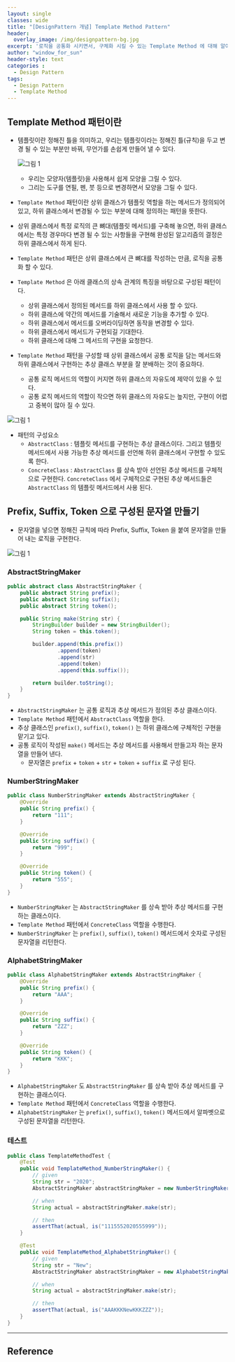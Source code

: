 ```yaml
--- 
layout: single
classes: wide
title: "[DesignPattern 개념] Template Method Pattern"
header:
  overlay_image: /img/designpattern-bg.jpg
excerpt: '로직을 공통화 시키면서, 구체화 시킬 수 있는 Template Method 에 대해 알아보자'
author: "window_for_sun"
header-style: text
categories :
  - Design Pattern
tags:
  - Design Pattern
  - Template Method
---  
```


## Template Method 패턴이란
- 템플릿이란 정해진 틀을 의미하고, 우리는 템플릿이라는 정해진 틀(규칙)을 두고 변경 될 수 있는 부분만 바꿔, 무언가를 손쉽게 만들어 낼 수 있다. 
		
	![그림 1]({{site.baseurl}}/img/designpattern/2/concept_templatemethod_1.png)
	
	- 우리는 모양자(템플릿)을 사용해서 쉽게 모양을 그릴 수 있다.
	- 그리는 도구를 연필, 펜, 붓 등으로 변경하면서 모양을 그릴 수 있다.
- `Template Method` 패턴이란 상위 클래스가 템플릿 역할을 하는 메서드가 정의되어 있고, 하위 클래스에서 변경될 수 있는 부분에 대해 정의하는 패턴을 뜻한다.
- 상위 클래스에서 특정 로직의 큰 뼈대(템플릿 메서드)를 구축해 놓으면, 하위 클래스에서는 특정 경우마다 변경 될 수 있는 사항들을 구현해 완성된 알고리즘의 결정은 하위 클래스에서 하게 된다.
- `Template Method` 패턴은 상위 클래스에서 큰 뼈대를 작성하는 만큼, 로직을 공통화 할 수 있다.
- `Template Method` 은 아래 클래스의 상속 관계의 특징을 바탕으로 구성된 패턴이다.
	- 상위 클래스에서 정의된 메서드를 하위 클래스에서 사용 할 수 있다.
	- 하위 클래스에 약간의 메서드를 기술해서 새로운 기능을 추가할 수 있다.
	- 하위 클래스에서 메서드를 오버라이딩하면 동작을 변경할 수 있다.
	- 하위 클래스에서 메서드가 구현되길 기대한다.
	- 하위 클래스에 대해 그 메서드의 구현을 요청한다.
- `Template Method` 패턴을 구성할 때 상위 클래스에서 공통 로직을 담는 메서드와 하위 클래스에서 구현하는 추상 클래스 부분을 잘 분배하는 것이 중요하다.
	- 공통 로직 메서드의 역할이 커지면 하위 클래스의 자유도에 제약이 있을 수 있다.
	- 공통 로직 메서드의 역할이 작으면 하위 클래스의 자유도는 높지만, 구현이 어렵고 중복이 많아 질 수 있다.

![그림 1]({{site.baseurl}}/img/designpattern/2/concept_templatemethod_2.png)

- 패턴의 구성요소
	- `AbstractClass` : 템플릿 메서드를 구현하는 추상 클래스이다. 그리고 템플릿 메서드에서 사용 가능한 추상 메서드를 선언해 하위 클래스에서 구현할 수 있도록 한다.
	- `ConcreteClass` : `AbstractClass` 를 상속 받아 선언된 추상 메서드를 구체적으로 구현한다. `ConcreteClass` 에서 구체적으로 구현된 추상 메서드들은 `AbstractClass` 의 템플릿 메서드에서 사용 된다.

## Prefix, Suffix, Token 으로 구성된 문자열 만들기
- 문자열을 넣으면 정해진 규칙에 따라 Prefix, Suffix, Token 을 붙여 문자열을 만들어 내는 로직을 구현한다.

![그림 1]({{site.baseurl}}/img/designpattern/2/concept_templatemethod_3.png)

### AbstractStringMaker

```java
public abstract class AbstractStringMaker {
    public abstract String prefix();
    public abstract String suffix();
    public abstract String token();

    public String make(String str) {
        StringBuilder builder = new StringBuilder();
        String token = this.token();

        builder.append(this.prefix())
                .append(token)
                .append(str)
                .append(token)
                .append(this.suffix());

        return builder.toString();
    }
}
```  

- `AbstractStringMaker` 는 공통 로직과 추상 메서드가 정의된 추상 클래스이다.
- `Template Method` 패턴에서 `AbstractClass` 역할을 한다.
- 추상 클래스인 `prefix()`, `suffix()`, `token()` 는 하위 클래스에 구체적인 구현을 맡기고 있다.
- 공통 로직이 작성된 `make()` 메서드는 추상 메서드를 사용해서 만들고자 하는 문자열을 만들어 낸다.
	- 문자열은 `prefix` + `token` + `str` + `token` + `suffix` 로 구성 된다.

### NumberStringMaker

```java
public class NumberStringMaker extends AbstractStringMaker {
    @Override
    public String prefix() {
        return "111";
    }

    @Override
    public String suffix() {
        return "999";
    }

    @Override
    public String token() {
        return "555";
    }
}
```  

- `NumberStringMaker` 는 `AbstractStringMaker` 를 상속 받아 추상 메서드를 구현하는 클래스이다.
- `Template Method` 패턴에서 `ConcreteClass` 역할을 수행한다.
- `NumberStringMaker` 는 `prefix()`, `suffix()`, `token()` 메서드에서 숫자로 구성된 문자열을 리턴한다.

### AlphabetStringMaker

```java
public class AlphabetStringMaker extends AbstractStringMaker {
    @Override
    public String prefix() {
        return "AAA";
    }

    @Override
    public String suffix() {
        return "ZZZ";
    }

    @Override
    public String token() {
        return "KKK";
    }
}
```  

- `AlphabetStringMaker` 도 `AbstractStringMaker` 를 상속 받아 추상 메서드를 구현하는 클래스이다.
- `Template Method` 패턴에서 `ConcreteClass` 역할을 수행한다.
- `AlphabetStringMaker` 는 `prefix()`, `suffix()`, `token()` 메서드에서 알파벳으로 구성된 문자열을 리턴한다.


### 테스트

```java
public class TemplateMethodTest {
    @Test
    public void TemplateMethod_NumberStringMaker() {
        // given
        String str = "2020";
        AbstractStringMaker abstractStringMaker = new NumberStringMaker();

        // when
        String actual = abstractStringMaker.make(str);

        // then
        assertThat(actual, is("1115552020555999"));
    }

    @Test
    public void TemplateMethod_AlphabetStringMaker() {
        // given
        String str = "New";
        AbstractStringMaker abstractStringMaker = new AlphabetStringMaker();

        // when
        String actual = abstractStringMaker.make(str);

        // then
        assertThat(actual, is("AAAKKKNewKKKZZZ"));
    }
}
```  

---
## Reference

	